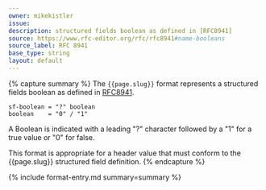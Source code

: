 ```yaml
---
owner: mikekistler
issue:
description: structured fields boolean as defined in [RFC8941]
source: https://www.rfc-editor.org/rfc/rfc8941#name-booleans
source_label: RFC 8941
base_type: string
layout: default
---
```


{% capture summary %}
The `{{page.slug}}` format represents a structured fields boolean as defined in [RFC8941].

```abnf
sf-boolean = "?" boolean
boolean    = "0" / "1"
```

A Boolean is indicated with a leading "?" character followed by a "1" for a true value or "0" for false.

This format is appropriate for a header value that must conform to the {{page.slug}} structured field definition.
{% endcapture %}

{% include format-entry.md summary=summary %}

[RFC8941]: https://www.rfc-editor.org/rfc/rfc8941#name-booleans
